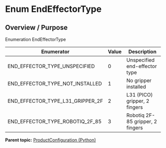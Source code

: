 # Enum EndEffectorType

## Overview / Purpose

Enumeration EndEffectorType

|Enumerator|Value|Description|
|----------|-----|-----------|
|END\_EFFECTOR\_TYPE\_UNSPECIFIED|0|Unspecified end-effector type|
|END\_EFFECTOR\_TYPE\_NOT\_INSTALLED|1|No gripper installed|
|END\_EFFECTOR\_TYPE\_L31\_GRIPPER\_2F|2|L31 \(PICO\) gripper, 2 fingers|
|END\_EFFECTOR\_TYPE\_ROBOTIQ\_2F\_85|3|Robotiq 2F-85 gripper, 2 fingers|

**Parent topic:** [ProductConfiguration \(Python\)](../../summary_pages/ProductConfiguration.md)

